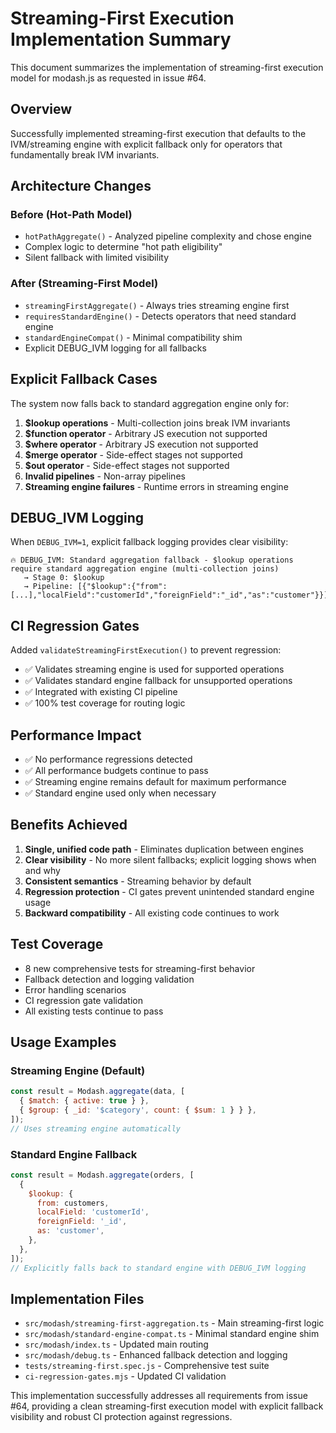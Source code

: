 # Streaming-First Execution Implementation Summary

This document summarizes the implementation of streaming-first execution model for modash.js as requested in issue #64.

## Overview

Successfully implemented streaming-first execution that defaults to the IVM/streaming engine with explicit fallback only for operators that fundamentally break IVM invariants.

## Architecture Changes

### Before (Hot-Path Model)

- `hotPathAggregate()` - Analyzed pipeline complexity and chose engine
- Complex logic to determine "hot path eligibility"
- Silent fallback with limited visibility

### After (Streaming-First Model)

- `streamingFirstAggregate()` - Always tries streaming engine first
- `requiresStandardEngine()` - Detects operators that need standard engine
- `standardEngineCompat()` - Minimal compatibility shim
- Explicit DEBUG_IVM logging for all fallbacks

## Explicit Fallback Cases

The system now falls back to standard aggregation engine only for:

1. **$lookup operations** - Multi-collection joins break IVM invariants
2. **$function operator** - Arbitrary JS execution not supported
3. **$where operator** - Arbitrary JS execution not supported
4. **$merge operator** - Side-effect stages not supported
5. **$out operator** - Side-effect stages not supported
6. **Invalid pipelines** - Non-array pipelines
7. **Streaming engine failures** - Runtime errors in streaming engine

## DEBUG_IVM Logging

When `DEBUG_IVM=1`, explicit fallback logging provides clear visibility:

```
🔥 DEBUG_IVM: Standard aggregation fallback - $lookup operations require standard aggregation engine (multi-collection joins)
   → Stage 0: $lookup
   → Pipeline: [{"$lookup":{"from":[...],"localField":"customerId","foreignField":"_id","as":"customer"}}]
```

## CI Regression Gates

Added `validateStreamingFirstExecution()` to prevent regression:

- ✅ Validates streaming engine is used for supported operations
- ✅ Validates standard engine fallback for unsupported operations
- ✅ Integrated with existing CI pipeline
- ✅ 100% test coverage for routing logic

## Performance Impact

- ✅ No performance regressions detected
- ✅ All performance budgets continue to pass
- ✅ Streaming engine remains default for maximum performance
- ✅ Standard engine used only when necessary

## Benefits Achieved

1. **Single, unified code path** - Eliminates duplication between engines
2. **Clear visibility** - No more silent fallbacks; explicit logging shows when and why
3. **Consistent semantics** - Streaming behavior by default
4. **Regression protection** - CI gates prevent unintended standard engine usage
5. **Backward compatibility** - All existing code continues to work

## Test Coverage

- 8 new comprehensive tests for streaming-first behavior
- Fallback detection and logging validation
- Error handling scenarios
- CI regression gate validation
- All existing tests continue to pass

## Usage Examples

### Streaming Engine (Default)

```javascript
const result = Modash.aggregate(data, [
  { $match: { active: true } },
  { $group: { _id: '$category', count: { $sum: 1 } } },
]);
// Uses streaming engine automatically
```

### Standard Engine Fallback

```javascript
const result = Modash.aggregate(orders, [
  {
    $lookup: {
      from: customers,
      localField: 'customerId',
      foreignField: '_id',
      as: 'customer',
    },
  },
]);
// Explicitly falls back to standard engine with DEBUG_IVM logging
```

## Implementation Files

- `src/modash/streaming-first-aggregation.ts` - Main streaming-first logic
- `src/modash/standard-engine-compat.ts` - Minimal standard engine shim
- `src/modash/index.ts` - Updated main routing
- `src/modash/debug.ts` - Enhanced fallback detection and logging
- `tests/streaming-first.spec.js` - Comprehensive test suite
- `ci-regression-gates.mjs` - Updated CI validation

This implementation successfully addresses all requirements from issue #64, providing a clean streaming-first execution model with explicit fallback visibility and robust CI protection against regressions.
